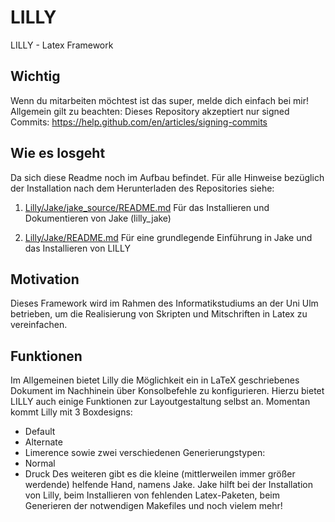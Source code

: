 # LILLY
LILLY - Latex Framework

## Wichtig

Wenn du mitarbeiten möchtest ist das super, melde dich einfach bei mir! Allgemein gilt zu beachten:
Dieses Repository akzeptiert nur signed Commits: https://help.github.com/en/articles/signing-commits

## Wie es losgeht
Da sich diese Readme noch im Aufbau befindet. Für alle Hinweise bezüglich der Installation nach dem Herunterladen des Repositories siehe:

1. [Lilly/Jake/jake_source/README.md](Lilly/Jake/jake_source/README.md)
   Für das Installieren und Dokumentieren von Jake (lilly_jake)

2. [Lilly/Jake/README.md](Lilly/Jake/README.md)
   Für eine grundlegende Einführung in Jake und das Installieren von LILLY

## Motivation

Dieses Framework wird im Rahmen des Informatikstudiums an der Uni Ulm betrieben, um die Realisierung von Skripten und Mitschriften in Latex zu vereinfachen.

## Funktionen

Im Allgemeinen bietet Lilly die Möglichkeit ein in LaTeX geschriebenes Dokument im Nachhinein über Konsolbefehle zu konfigurieren. Hierzu bietet LILLY auch einige Funktionen zur Layoutgestaltung selbst an.
Momentan kommt Lilly mit 3 Boxdesigns:
- Default
- Alternate
- Limerence
sowie zwei verschiedenen Generierungstypen:
- Normal
- Druck
Des weiteren gibt es die kleine (mittlerweilen immer größer werdende) helfende Hand, namens Jake.
Jake hilft bei der Installation von Lilly, beim Installieren von fehlenden Latex-Paketen, beim Generieren der notwendigen Makefiles und noch vielem mehr!
